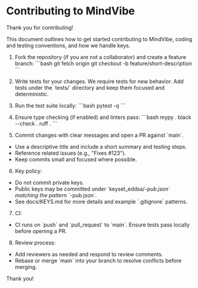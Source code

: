 # Contributing to MindVibe

Thank you for contributing!

This document outlines how to get started contributing to MindVibe, coding and testing conventions, and how we handle keys.

1. Fork the repository (if you are not a collaborator) and create a feature branch:
\`\`\`bash
git fetch origin
git checkout -b feature/short-description
\`\`\`

2. Write tests for your changes. We require tests for new behavior. Add tests under the \`tests/\` directory and keep them focused and deterministic.

3. Run the test suite locally:
\`\`\`bash
pytest -q
\`\`\`

4. Ensure type checking (if enabled) and linters pass:
\`\`\`bash
mypy .
black --check .
ruff .
\`\`\`

5. Commit changes with clear messages and open a PR against \`main\`.
- Use a descriptive title and include a short summary and testing steps.
- Reference related issues (e.g., "Fixes #123").
- Keep commits small and focused where possible.

6. Key policy:
- Do not commit private keys.
- Public keys may be committed under \`keyset_eddsa/*-pub.json\` matching the pattern \`*-pub.json\`.
- See docs/KEYS.md for more details and example \`.gitignore\` patterns.

7. CI:
- CI runs on \`push\` and \`pull_request\` to \`main\`. Ensure tests pass locally before opening a PR.

8. Review process:
- Add reviewers as needed and respond to review comments.
- Rebase or merge \`main\` into your branch to resolve conflicts before merging.

Thank you!
